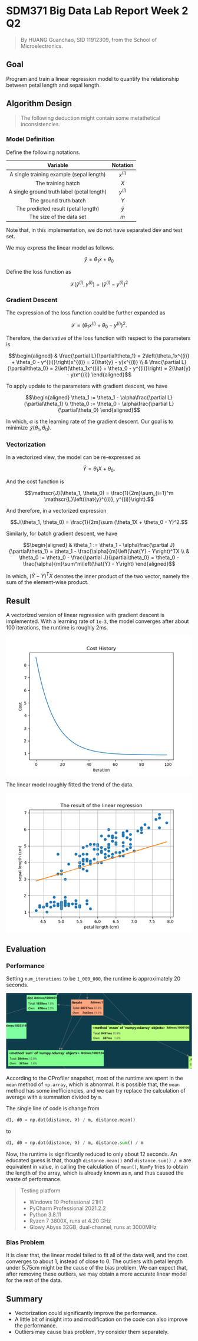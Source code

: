 # SDM371 Big Data Lab Report Week 2 Q2

> By HUANG Guanchao, SID 11912309, from the School of Microelectronics.

## Goal

Program and train a linear regression model to quantify the relationship between petal length and sepal length.

## Algorithm Design

> The following deduction might contain some metathetical inconsistencies.

### Model Definition

Define the following notations.

|                  Variable                  | Notation  |
| :----------------------------------------: | :-------: |
|  A single training example (sepal length)  | $x^{(i)}$ |
|             The training batch             |    $X$    |
| A single ground truth label (petal length) | $y^{(i)}$ |
|           The ground truth batch           |    $Y$    |
|    The predicted result (petal length)     | $\hat{y}$ |
|          The size of the data set          |    $m$    |

Note that, in this implementation, we do not have separated dev and test set.

We may express the linear model as follows.

$$\hat{y} = \theta_1 x + \theta_0$$

Define the loss function as

$$\mathscr{L}\left(\hat{y}^{(i)}, y^{(i)}\right) =
\left(\hat{y}^{(i)} - y^{(i)}\right)^2$$

### Gradient Descent

The expression of the loss function could be further expanded as

$$\mathscr{L} = \left(\theta_1x^{(i)} + \theta_0 - y^{(i)}\right)^2.$$

Therefore, the derivative of the loss function with respect to the parameters is

$$\begin{aligned} &
    \frac{\partial L}{\partial\theta_1} =
    2\left(\theta_1x^{(i)} + \theta_0 - y^{(i)}\right)x^{(i)} =
    2(\hat{y} - y)x^{(i)} \\ &
    \frac{\partial L}{\partial\theta_0} =
    2\left(\theta_1x^{(i)} + \theta_0 - y^{(i)}\right) =
    2(\hat{y} - y)x^{(i)}
\end{aligned}$$

To apply update to the parameters with gradient descent, we have

$$\begin{aligned}
    \theta_1 := \theta_1 - \alpha\frac{\partial L}{\partial\theta_1} \\
    \theta_0 := \theta_0 - \alpha\frac{\partial L}{\partial\theta_0}
\end{aligned}$$

In which, $\alpha$ is the learning rate of the gradient descent. Our goal is to minimize $\mathscr{J}(\theta_1, \theta_0)$.

### Vectorization

In a vectorized view, the model can be re-expressed as

$$\hat{Y} = \theta_1X + \theta_0.$$

And the cost function is

$$\mathscr{J}(\theta_1, \theta_0) =
\frac{1}{2m}\sum_{i=1}^m
\mathscr{L}\left(\hat{y}^{(i)}, y^{(i)}\right).$$

And therefore, in a vectorized expression

$$J(\theta_1, \theta_0) =
\frac{1}{2m}\sum (\theta_1X + \theta_0 - Y)^2.$$

Similarly, for batch gradient descent, we have

$$\begin{aligned} &
    \theta_1 :=
    \theta_1 - \alpha\frac{\partial J}{\partial\theta_1} =
    \theta_1 - \frac{\alpha}{m}\left(\hat{Y} - Y\right)^TX  \\ &
    \theta_0 :=
    \theta_0 - \frac{\partial J}{\partial\theta_0} =
    \theta_0 - \frac{\alpha}{m}\sum^m\left(\hat{Y} - Y\right)
\end{aligned}$$

In which, $\left(\hat{Y} - Y\right)^TX$ denotes the inner product of the two vector, namely the sum of the element-wise product.

## Result

A vectorized version of linear regression with gradient descent is implemented. With a learning rate of `1e-3`, the model converges after about 100 iterations, the runtime is roughly 2ms.

![Cost](cost.png)

The linear model roughly fitted the trend of the data.

![Result](result.png)

## Evaluation

### Performance

Setting `num_iterations` to be `1_000_000`, the runtime is approximately 20 seconds.

![Performance](performance.png)

According to the CProfiler snapshot, most of the runtime are spent in the `mean` method of `np.array`, which is abnormal. It is possible that, the `mean` method has some inefficiencies, and we can try replace the calculation of average with a summation divided by `m`.

The single line of code is change from

```python
d1, d0 = np.dot(distance, X) / m, distance.mean()
```

to

```python
d1, d0 = np.dot(distance, X) / m, distance.sum() / m
```

Now, the runtime is significantly reduced to only about 12 seconds. An educated guess is that, though `distance.mean()` and `distance.sum() / m` are equivalent in value, in calling the calculation of `mean()`, `NumPy` tries to obtain the length of the array, which is already known as `m`, and thus caused the waste of performance.

> Testing platform
>
> - Windows 10 Professional 21H1
> - PyCharm Professional 2021.2.2
> - Python 3.8.11
> - Ryzen 7 3800X, runs at 4.20 GHz
> - Glowy Abyss 32GB, dual-channel, runs at 3000MHz

### Bias Problem

It is clear that, the linear model failed to fit all of the data well, and the cost converges to about 1, instead of close to 0. The outliers with petal length under 5.75cm might be the cause of the bias problem. We can expect that, after removing these outliers, we may obtain a more accurate linear model for the rest of the data.

## Summary

- Vectorization could significantly improve the performance.
- A little bit of insight into and modification on the code can also improve the performance.
- Outliers may cause bias problem, try consider them separately.
